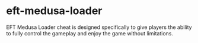# eft-medusa-loader
EFT Medusa Loader cheat is designed specifically to give players the ability to fully control the gameplay and enjoy the game without limitations.
